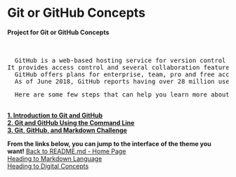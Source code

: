 # Git or GitHub Concepts</br>
<b>Project for Git or GitHub Concepts</b></br>
</br></br>
<pre>
  GitHub is a web-based hosting service for version control using Git. It is mostly used for computer code. It offers all of the distributed version control and source code management (SCM) functionality of Git as well as adding its own features.
It provides access control and several collaboration features such as bug tracking, feature requests, task management, and wikis for every project.
  GitHub offers plans for enterprise, team, pro and free accounts which are commonly used to host open-source software projects. As of January 2019, GitHub offers unlimited private repositories to all plans, including free accounts.
  As of June 2018, GitHub reports having over 28 million users and 57 million repositories (including 28 million public repositories), making it the largest host of source code in the world.
</pre>

<pre>  Here are some few steps that can help you learn more about Git or Github:</pre>
<br><b><a href="https://content.techinnovator.info/mu/sp19/all/git/Introduction%20to%20Git%20and%20GitHub.html" target="_blank">1. Introduction to Git and GitHub</a></b><br>
<b><a href="https://youtu.be/ZdyeVhBn0Yw" target="_blank">2. Git and GitHub Using the Command Line</a></b><br>
<b><a href="Git GitHub and Markdown" target="_blank">3. Git, GitHub, and Markdown Challenge</a></b><br>

<b>From the links below, you can jump to the interface of the theme you want!</b>
[Back to README.md - Home Page](README.md)</br>
[Heading to Markdown Language](MarkdownLanguage.md)</br>
[Heading to Digital Concepts](DigitalConcepts.md)</br></br>


